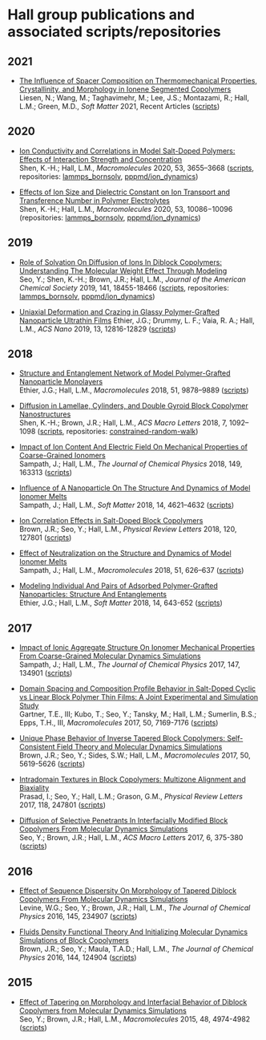 # Hall group publications and associated scripts/repositories
## 2021

- [The Influence of Spacer Composition on Thermomechanical Properties, Crystallinity, and Morphology in Ionene Segmented Copolymers](https://doi.org/10.1039/D1SM00501D)  
Liesen, N.; Wang, M.; Taghavimehr, M.; Lee, J.S.; Montazami, R.; Hall, L.M.; Green, M.D., *Soft Matter* 2021, Recent Articles ([scripts](https://github.com/hall-polymers/published-work/tree/master/2021-liesen2021influence))

## 2020

- [Ion Conductivity and Correlations in Model Salt-Doped Polymers: Effects of Interaction Strength and Concentration](https://pubs.acs.org/doi/10.1021/acs.macromol.0c00216)  
Shen, K.-H.; Hall, L.M., *Macromolecules* 2020, 53, 3655–3668 ([scripts](https://github.com/hall-polymers/published-work/tree/master/2020-shen2020ion), repositories: [lammps_bornsolv](https://github.com/hall-polymers/lammps_bornsolv), [pppmd/ion_dynamics](https://github.com/hall-polymers/pppmd/tree/development/kshen))

- [Effects of Ion Size and Dielectric Constant on Ion Transport and Transference Number in Polymer Electrolytes](https://pubs.acs.org/doi/10.1021/acs.macromol.0c02161)  
Shen, K.-H.; Hall, L.M., *Macromolecules* 2020, 53, 10086−10096 (repositories: [lammps_bornsolv](https://github.com/hall-polymers/lammps_bornsolv), [pppmd/ion_dynamics](https://github.com/hall-polymers/pppmd/tree/development/kshen))

## 2019

- [Role of Solvation On Diffusion of Ions In Diblock Copolymers: Understanding The Molecular Weight Effect Through Modeling](https://pubs.acs.org/doi/10.1021/jacs.9b07227)  
Seo, Y.; Shen, K.-H.; Brown, J.R.; Hall, L.M., *Journal of the American Chemical Society* 2019, 141, 18455-18466 ([scripts](https://github.com/hall-polymers/published-work/tree/master/2019-seo2019role), repositories: [lammps_bornsolv](https://github.com/hall-polymers/lammps_bornsolv), [pppmd/ion_dynamics](https://github.com/hall-polymers/pppmd/tree/development/kshen))

- [Uniaxial Deformation and Crazing in Glassy Polymer-Grafted Nanoparticle Ultrathin Films](https://pubs.acs.org/doi/full/10.1021/acsnano.9b05001)
Ethier, J.G.; Drummy, L. F.; Vaia, R. A.; Hall, L.M., *ACS  Nano* 2019, 13, 12816-12829 ([scripts](https://github.com/hall-polymers/published-work/tree/master/2019-ethier2019uniaxial))

## 2018 

- [Structure and Entanglement Network of Model Polymer-Grafted Nanoparticle Monolayers](https://pubs.acs.org/doi/10.1021/acs.macromol.8b01373)  
Ethier, J.G.; Hall, L.M., *Macromolecules* 2018, 51, 9878–9889 ([scripts](https://github.com/hall-polymers/published-work/tree/master/2018-ethier2018structure))

- [Diffusion in Lamellae, Cylinders, and Double Gyroid Block Copolymer Nanostructures](https://pubs.acs.org/doi/10.1021/acsmacrolett.8b00506)  
Shen, K.-H.; Brown, J.R.; Hall, L.M., *ACS Macro Letters* 2018, 7, 1092–1098 ([scripts](https://github.com/hall-polymers/published-work/tree/master/2018-shen2018diffusion), repositories: [constrained-random-walk](https://github.com/hall-polymers/constrained-random-walk))

- [Impact of Ion Content And Electric Field On Mechanical Properties of Coarse-Grained Ionomers](https://doi.org/10.1063/1.5029260)  
Sampath, J.; Hall, L.M., *The Journal of Chemical Physics* 2018, 149, 163313 ([scripts](https://github.com/hall-polymers/published-work/tree/master/2018-sampath2018impact))

- [Influence of A Nanoparticle On The Structure And Dynamics of Model Ionomer Melts](http://dx.doi.org/10.1039/C8SM00665B)  
Sampath, J.; Hall, L.M., *Soft Matter* 2018, 14, 4621–4632 ([scripts](https://github.com/hall-polymers/published-work/tree/master/2018-sampath2018influence))

- [Ion Correlation Effects in Salt-Doped Block Copolymers](https://journals.aps.org/prl/abstract/10.1103/PhysRevLett.120.127801)  
Brown, J.R.; Seo, Y.; Hall, L.M., *Physical Review Letters* 2018, 120, 127801 ([scripts](https://github.com/hall-polymers/published-work/tree/master/2018-brown2018ion))

- [Effect of Neutralization on the Structure and Dynamics of Model Ionomer Melts](http://pubs.acs.org/doi/abs/10.1021/acs.macromol.7b02073)  
Sampath, J.; Hall, L.M., *Macromolecules* 2018, 51, 626–637 ([scripts](https://github.com/hall-polymers/published-work/tree/master/2018-sampath2018effect))

- [Modeling Individual And Pairs of Adsorbed Polymer-Grafted Nanoparticles: Structure And Entanglements](http://pubs.rsc.org/en/content/articlelanding/2018/sm/c7sm02116j#!divAbstract)  
Ethier, J.G.; Hall, L.M., *Soft Matter* 2018, 14, 643-652 ([scripts](https://github.com/hall-polymers/published-work/tree/master/2018-ethier2018modeling))

## 2017 

- [Impact of Ionic Aggregate Structure On Ionomer Mechanical Properties From Coarse-Grained Molecular Dynamics Simulations](http://dx.doi.org/10.1063/1.4985904)  
Sampath, J.; Hall, L.M., *The Journal of Chemical Physics* 2017, 147, 134901 ([scripts](https://github.com/hall-polymers/published-work/tree/master/2017-sampath2017impact))

- [Domain Spacing and Composition Profile Behavior in Salt-Doped Cyclic vs Linear Block Polymer Thin Films: A Joint Experimental and Simulation Study](http://pubs.acs.org/doi/abs/10.1021/acs.macromol.7b01338)  
Gartner, T.E., III; Kubo, T.; Seo, Y.; Tansky, M.; Hall, L.M.; Sumerlin, B.S.; Epps, T.H., III, *Macromolecules* 2017, 50, 7169-7176 ([scripts](https://github.com/hall-polymers/published-work/tree/master/2017-gartner2017domain))

- [Unique Phase Behavior of Inverse Tapered Block Copolymers: Self-Consistent Field Theory and Molecular Dynamics Simulations](http://pubs.acs.org/doi/abs/10.1021/acs.macromol.7b00522)  
Brown, J.R.; Seo, Y.; Sides, S.W.; Hall, L.M., *Macromolecules* 2017, 50, 5619-5626 ([scripts](https://github.com/hall-polymers/published-work/tree/master/2017-brown2017unique))

- [Intradomain Textures in Block Copolymers: Multizone Alignment and Biaxiality](https://journals.aps.org/prl/abstract/10.1103/PhysRevLett.118.247801)  
Prasad, I.; Seo, Y.; Hall, L.M.; Grason, G.M., *Physical Review Letters* 2017, 118, 247801 ([scripts](https://github.com/hall-polymers/published-work/tree/master/2017-prasad2017intradomain))

- [Diffusion of Selective Penetrants In Interfacially Modified Block Copolymers From Molecular Dynamics Simulations](http://pubs.acs.org/doi/abs/10.1021/acsmacrolett.7b00023)  
Seo, Y.; Brown, J.R.; Hall, L.M., *ACS Macro Letter*s 2017, 6, 375-380 ([scripts](https://github.com/hall-polymers/published-work/tree/master/2017-seo2017diffusion))

## 2016

- [Effect of Sequence Dispersity On Morphology of Tapered Diblock Copolymers From Molecular Dynamics Simulations](http://aip.scitation.org/doi/full/10.1063/1.4972141)  
Levine, W.G.; Seo, Y.; Brown, J.R.; Hall, L.M., *The Journal of Chemical Physics* 2016, 145, 234907 ([scripts](https://github.com/hall-polymers/published-work/tree/master/2016-levine2016effect))

- [Fluids Density Functional Theory And Initializing Molecular Dynamics Simulations of Block Copolymers](http://scitation.aip.org/content/aip/journal/jcp/144/12/10.1063/1.4943982)  
Brown, J.R.; Seo, Y.; Maula, T.A.D.; Hall, L.M., *The Journal of Chemical Physics* 2016, 144, 124904 ([scripts](https://github.com/hall-polymers/published-work/tree/master/2016-brown2016fluids))

## 2015

- [Effect of Tapering on Morphology and Interfacial Behavior of Diblock Copolymers from Molecular Dynamics Simulations](http://pubs.acs.org/doi/full/10.1021/ma502309h)  
Seo, Y.; Brown, J.R.; Hall, L.M., *Macromolecules* 2015, 48, 4974-4982 ([scripts](https://github.com/hall-polymers/published-work/tree/master/2015-seo2015effect))